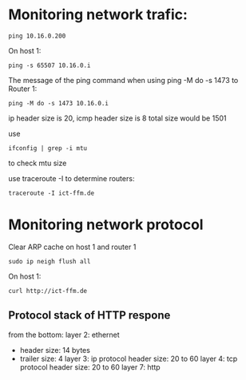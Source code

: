 # Monitoring network trafic:
```
ping 10.16.0.200
```

On host 1:
```
ping -s 65507 10.16.0.i
```

The message of the ping command when using ping -M do -s 1473 to Router
1:
```
ping -M do -s 1473 10.16.0.i
```
ip header size is 20, icmp header size is 8
total size would be 1501

use
```
ifconfig | grep -i mtu
```
to check mtu size

use traceroute -I to determine routers:
```
traceroute -I ict-ffm.de
```

# Monitoring network protocol
Clear ARP cache on host 1 and router 1
```
sudo ip neigh flush all

```
On host 1:
```
curl http://ict-ffm.de
```

## Protocol stack of HTTP respone
from the bottom:
layer 2: 
ethernet 
- header size: 14 bytes
- trailer size: 4 
layer 3:
ip protocol header size: 20 to 60
layer 4:
tcp protocol header size: 20 to 60
layer 7:
http 


